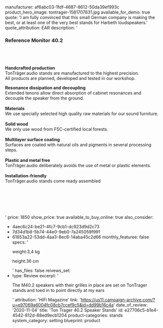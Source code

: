 manufacturer: af6abc03-1fdf-4687-8612-50da39ef993c
product_hero_image: tontrager-1581707631.jpg
available_for_demo: true
quote: 'I am fully convinced that this small German company is making the best, or at least one of the very best stands for Harbeth loudspeakers.'
quote_attribution: EAR
description: '<h3>Reference Monitor 40.2</h3><h2><br></h2><p><b>Handcrafted production<br></b>TonTräger.audio stands are manufactured to the highest precision.&nbsp;<br>All products are planned, developed and tested in our workshop.&nbsp;</p><p><b>Resonance dissipation and decoupling</b><br>Extended tenons allow direct absorption of cabinet resonances and decouple the speaker from the ground.<br><br><b>Materials<br></b>We use specially selected high quality raw materials for our sound furniture.<br><b><br>Solid wood<br></b>We only use wood from FSC-certified local forests.<br><b><br></b><b>Multilayer surface coating</b><br>Surfaces are coated with natural oils and pigments in several processing steps.&nbsp;<br><br><b>Plastic and metal free</b><br>TonTräger.audio deliberately avoids the use of metal or plastic elements.<br><br><b>Installation-friendly</b><br>TonTräger.audio stands come ready assembled</p><h3><br></h3><h3><br></h3>'
price: 1850
show_price: true
available_to_buy_online: true
also_consider:
  - 4aec6c24-be21-4fc7-9cb1-dc923d9d2c73
  - 7d34d1b8-5b74-44e0-9eb0-7a245059f991
  - 61653a22-53dd-4aa3-8ec6-14aba45c2d66
monthly_featuree: false
specs: '<p>weight:3,4 kg</p><p>height:36 cm</p>'
has_files: false
reivews_set:
  -
    type: Review
    excerpt: '<p>The M40.2 speakers with their grilles in place are set on TonTrager stands and toed in to point directly at my ears</p>'
    attribution: 'HiFi Magazine'
    link: 'https://us11.campaign-archive.com/?u=e97069a6004fc08cb7ccef9c5&id=dd99b16c4a'
    date_of_review: '2020-11-04'
title: 'Ton Trager 40.2 Speaker Stands'
id: e27706c5-b1e4-4542-812d-88ed9ecb1204
product-categories: stands
system_category: setting
blueprint: product
